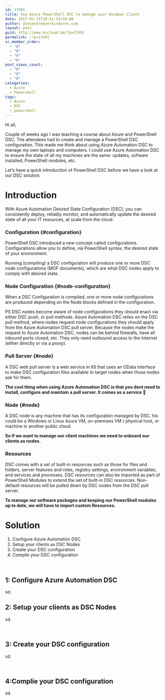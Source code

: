 ```yaml
---
id: 17491
title: Use Azure PowerShell DSC to manage your Windows Client
date: 2017-01-31T10:51:33+10:00
author: alexandre@verkinderen.com
layout: post
guid: http://www.mscloud.be/?p=17491
permalink: /?p=17491
sc_member_order:
  - "0"
  - "0"
  - "0"
  - "0"
post_views_count:
  - "0"
  - "0"
  - "0"
categories:
  - Azure
  - Powershell
tags:
  - Azure
  - DSC
  - powershell
---
```

Hi all,

Couple of weeks ago I was teaching a course about Azure and PowerShell DSC. The attendees had to create and manage a PowerShell DSC configuration. This made me think about using Azure Automation DSC to manage my own laptops and computers. I could use Azure Automation DSC to ensure the state of all my machines are the same: updates, sofware installed, PowerShell modules, etc.

Let&#8217;s have a quick introduction of PowerShell DSC before we have a look at our DSC solution.

# Introduction

With Azure Automation Desired State Configuration (DSC), you can consistently deploy, reliably monitor, and automatically update the desired state of all your IT resources, at scale from the cloud.

### Configuration {#configuration}

<p class="lf-text-block lf-block" data-lf-anchor-id="07c52709c79100991bac9ddaed226731:0">
  PowerShell DSC introduced a new concept called configurations. Configurations allow you to define, via PowerShell syntax, the desired state of your environment.
</p>

<p class="lf-text-block lf-block" data-lf-anchor-id="07c52709c79100991bac9ddaed226731:0">
  Running (compiling) a DSC configuration will produce one or more DSC node configurations (MOF documents), which are what DSC nodes apply to comply with desired state.
</p>

### Node Configuration {#node-configuration}

<p class="lf-text-block lf-block" data-lf-anchor-id="07c52709c79100991bac9ddaed226731:0">
  When a DSC Configuration is compiled, one or more node configurations are produced depending on the Node blocks defined in the configuration.
</p>

<p class="lf-text-block lf-block" data-lf-anchor-id="07c52709c79100991bac9ddaed226731:0">
  PS DSC nodes become aware of node configurations they should enact via either DSC push, or pull methods. Azure Automation DSC relies on the DSC pull method, where nodes request node configurations they should apply from the Azure Automation DSC pull server. Because the nodes make the request to Azure Automation DSC, nodes can be behind firewalls, have all inbound ports closed, etc. They only need outbound access to the Internet (either directly or via a proxy).
</p>

### Pull Server {#node}

<p class="lf-text-block lf-block" data-lf-anchor-id="8c454f2145a918bd18c1495745776630:0">
  A DSC web pull server is a web service in IIS that uses an OData interface to make DSC configuration files available to target nodes when those nodes ask for them.
</p>

<p class="lf-text-block lf-block" data-lf-anchor-id="8c454f2145a918bd18c1495745776630:0">
  <strong>The cool thing when using Azure Automation DSC is that you dont need to install, configure and maintain a pull server. It comes as a service 🙂</strong>
</p>

### Node {#node}

<p class="lf-text-block lf-block" data-lf-anchor-id="8c454f2145a918bd18c1495745776630:0">
  A DSC node is any machine that has its configuration managed by DSC. his could be a Windows or Linux Azure VM, on-premises VM / physical host, or machine in another public cloud.
</p>

<p class="lf-text-block lf-block" data-lf-anchor-id="8c454f2145a918bd18c1495745776630:0">
  <strong>So if we want to manage our client machines we need to onboard our clients as nodes.</strong>
</p>

<h3 class="lf-text-block lf-block" data-lf-anchor-id="8c454f2145a918bd18c1495745776630:0">
  Resources
</h3>

<p class="lf-text-block lf-block" data-lf-anchor-id="8c454f2145a918bd18c1495745776630:0">
  DSC comes with a set of built-in resources such as those for files and folders, server features and roles, registry settings, environment variables, and services and processes. DSC resources can also be imported as part of PowerShell Modules to extend the set of built-in DSC resources. Non-default resources will be pulled down by DSC nodes from the DSC pull server.
</p>

<p class="lf-text-block lf-block" data-lf-anchor-id="8c454f2145a918bd18c1495745776630:0">
  <strong>To manage our software packages and keeping our PowerShell modules up to date, we will have to import custom Resources.</strong>
</p>

# Solution

  1. Configure Azure Automation DSC
  2. Setup your clients as DSC Nodes
  3. Create your DSC configuration
  4. Complie your DSC configuration

&nbsp;

## 1: Configure Azure Automation DSC

sd.

## 2: Setup your clients as DSC Nodes

sd.

&nbsp;

## 3: Create your DSC configuration

sd.

&nbsp;

## 4:Complie your DSC configuration

sd.